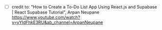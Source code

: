 - [ ] credit to: "How to Create a To-Do List App Using React.js and Supabase | React Supabase Tutorial", Arpan Neupane
https://www.youtube.com/watch?v=yYIdFhkE3RU&ab_channel=ArpanNeupane